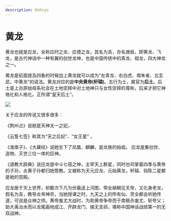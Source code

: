 ```yaml
---
description: Kohryu
---
```


# 黄龙

黄龙也就是应龙，全称应时之龙、应德之龙，其名为吉，亦名庚辰，即黄龙、飞龙，是古代神话中一种有翼的创世龙神，也是中国传统中的真龙、祖龙，四大神龙之一。

黄龙是前面提及四象的时候加上黄龙就可以成为“左青龙、右白虎、南朱雀、北玄武，中黄龙”的说法。黄龙对应的是**中央黄帝\(轩辕\)**。五行为土，属官为**后土**。后土是上古原始母系社会在土地崇拜中对土地神只与女性崇拜的尊称，后来才把它神格化和人格化。正所谓“皇天后土”。

![](https://pic2.zhimg.com/80/v2-cc92bc5223303f2803569b6cce562b7d_720w.jpg)

关于应龙的传说又很多很多：

《荆州占》说她是天神太一之妃，

《云笈七签》称其为“天之后妃”、“女王星” ，

《淮南子》、《大藏经》说她生下了凤凰、麒麟，是龙族的始祖。 应龙是集创世、造物、灭世三位一体的巨神。

《道教大辞典》说应龙是中斗七宿之神，主宰天上群星，同时也司掌着四季与黄帝的子孙，炎黄子孙都归她管教。又被称为天元应龙、元始黄龙，轩辕、钩陈二星都是她的宫殿。

应龙居于天上世界，却数次下凡为伏羲送上河图，带女娲朝见天帝，又化身老龙，假名为吉，教导炎帝神农，当她授课之时，九天之上的所有仙、灵全都会听她传道，可说是众神之师。黄帝蚩尤大战时，为助黄帝争帝而于南极杀蚩尤、斩夸父；助大禹治水而以龙尾画地成江、开辟龙门、擒无支祁，堪称中国神话战绩第一的无双战神。

